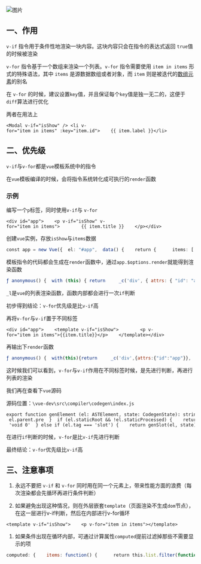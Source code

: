 ![图片](https://img-blog.csdnimg.cn/img_convert/b204e3869b27d30ee46850e99e361d8b.png)

## 一、作用

`v-if` 指令用于条件性地渲染一块内容。这块内容只会在指令的表达式返回 `true`值的时候被渲染

`v-for` 指令基于一个数组来渲染一个列表。`v-for` 指令需要使用 `item in items` 形式的特殊语法，其中 `items` 是源数据数组或者对象，而 `item` 则是被迭代的[数组元素](https://so.csdn.net/so/search?q=%E6%95%B0%E7%BB%84%E5%85%83%E7%B4%A0&spm=1001.2101.3001.7020)的别名

在 `v-for` 的时候，建议设置`key`值，并且保证每个`key`值是独一无二的，这便于`diff`算法进行优化

两者在用法上

```cobol
<Modal v-if="isShow" /> <li v-for="item in items" :key="item.id">    {{ item.label }}</li>
```

## 二、优先级

`v-if`与`v-for`都是`vue`模板系统中的指令

在`vue`模板编译的时候，会将指令系统转化成可执行的`render`函数

### 示例

编写一个`p`标签，同时使用`v-if`与 `v-for`

```cobol
<div id="app">    <p v-if="isShow" v-for="item in items">        {{ item.title }}    </p></div>
```

创建`vue`实例，存放`isShow`与`items`数据

```typescript
const app = new Vue({  el: "#app",  data() {    return {      items: [        { title: "foo" },        { title: "baz" }]    }  },  computed: {    isShow() {      return this.items && this.items.length > 0    }  }})
```

模板指令的代码都会生成在`render`函数中，通过`app.$options.render`就能得到渲染函数

```javascript
ƒ anonymous() {  with (this) { return     _c('div', { attrs: { "id": "app" } },     _l((items), function (item)     { return (isShow) ? _c('p', [_v("\n" + _s(item.title) + "\n")]) : _e() }), 0) }}
```

`_l`是`vue`的列表渲染函数，函数内部都会进行一次`if`判断

初步得到结论：`v-for`优先级是比`v-if`高

再将`v-for`与`v-if`置于不同标签

```cobol
<div id="app">    <template v-if="isShow">        <p v-for="item in items">{{item.title}}</p>    </template></div>
```

再输出下`render`函数

```javascript
ƒ anonymous() {  with(this){return     _c('div',{attrs:{"id":"app"}},    [(isShow)?[_v("\n"),    _l((items),function(item){return _c('p',[_v(_s(item.title))])})]:_e()],2)}}
```

这时候我们可以看到，`v-for`与`v-if`作用在不同标签时候，是先进行判断，再进行列表的渲染

我们再在查看下`vue`源码

源码位置：`\vue-dev\src\compiler\codegen\index.js`

```cobol
export function genElement (el: ASTElement, state: CodegenState): string {  if (el.parent) {    el.pre = el.pre || el.parent.pre  }  if (el.staticRoot && !el.staticProcessed) {    return genStatic(el, state)  } else if (el.once && !el.onceProcessed) {    return genOnce(el, state)  } else if (el.for && !el.forProcessed) {    return genFor(el, state)  } else if (el.if && !el.ifProcessed) {    return genIf(el, state)  } else if (el.tag === 'template' && !el.slotTarget && !state.pre) {    return genChildren(el, state) || 'void 0'  } else if (el.tag === 'slot') {    return genSlot(el, state)  } else {    // component or element    ...}
```

在进行`if`判断的时候，`v-for`是比`v-if`先进行判断

最终结论：`v-for`优先级比`v-if`高

## 三、注意事项

1.  永远不要把 `v-if` 和 `v-for` 同时用在同一个元素上，带来性能方面的浪费（每次渲染都会先循环再进行条件判断）
    
2.  如果避免出现这种情况，则在外层嵌套`template`（页面渲染不生成`dom`节点），在这一层进行v-if判断，然后在内部进行v-for循环
    

```cobol
<template v-if="isShow">    <p v-for="item in items"></template>
```

1.  如果条件出现在循环内部，可通过计算属性`computed`提前过滤掉那些不需要显示的项
    

```javascript
computed: {    items: function() {      return this.list.filter(function (item) {        return item.isShow      })    }}
```